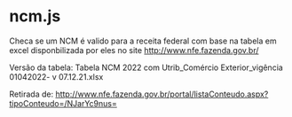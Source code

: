 # ncm.js
Checa se um NCM é valido para a receita federal com base na tabela em excel disponbilizada por eles no site http://www.nfe.fazenda.gov.br/

Versão da tabela: Tabela NCM 2022 com Utrib_Comércio Exterior_vigência  01042022- v 07.12.21.xlsx

Retirada de: http://www.nfe.fazenda.gov.br/portal/listaConteudo.aspx?tipoConteudo=/NJarYc9nus=
